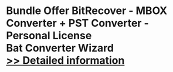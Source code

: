 # Bundle Offer BitRecover - MBOX Converter + PST Converter - Personal License<br />Bat Converter Wizard<br />[>> Detailed information](https://secure.shareit.com/shareit/product.html?productid=300954711&affiliateid=200057808)